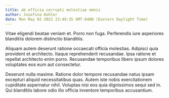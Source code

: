 ```yaml
---
title: ab officia corrupti molestiae omnis
author: Josefina Kohler
date: Mon May 02 2022 23:49:35 GMT-0400 (Eastern Daylight Time)
---
```

Vitae eligendi beatae veniam et. Porro non fuga. Perferendis iure asperiores blanditiis dolorem distinctio blanditiis.

 Aliquam autem deserunt ratione occaecati officia molestias. Adipisci quia provident et architecto. Itaque reprehenderit recusandae. Ipsa ratione et repellat architecto enim porro. Recusandae temporibus libero ipsum dolores voluptates eos eum aut consectetur.

 Deserunt nulla maxime. Ratione dolor tempore recusandae natus ipsam excepturi aliquid necessitatibus quas. Autem iste nobis exercitationem cupiditate aspernatur nihil. Voluptas nisi eos quia dignissimos sequi sed in. Qui blanditiis labore odio illo officia inventore temporibus accusantium.